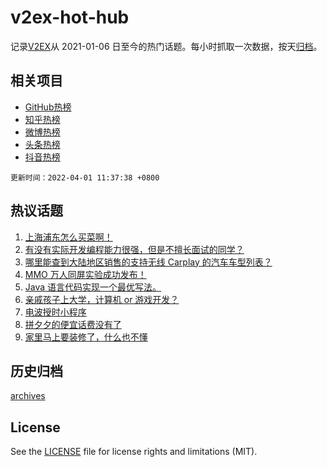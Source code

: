 # v2ex-hot-hub

 记录[V2EX](https://www.v2ex.com/)从 2021-01-06 日至今的热门话题。每小时抓取一次数据，按天[归档](archives)。
 
 ## 相关项目

- [GitHub热榜](https://github.com/lonnyzhang423/github-hot-hub)
- [知乎热榜](https://github.com/lonnyzhang423/zhihu-hot-hub)
- [微博热榜](https://github.com/lonnyzhang423/weibo-hot-hub)
- [头条热榜](https://github.com/lonnyzhang423/toutiao-hot-hub)
- [抖音热榜](https://github.com/lonnyzhang423/douyin-hot-hub)


 `更新时间：2022-04-01 11:37:38 +0800`

## 热议话题

1. [上海浦东怎么买菜啊！](https://www.v2ex.com/t/844100)
1. [有没有实际开发编程能力很强，但是不擅长面试的同学？](https://www.v2ex.com/t/844102)
1. [哪里能查到大陆地区销售的支持无线 Carplay 的汽车车型列表？](https://www.v2ex.com/t/844077)
1. [MMO 万人同屏实验成功发布！](https://www.v2ex.com/t/844129)
1. [Java 语言代码实现一个最优写法。](https://www.v2ex.com/t/844140)
1. [亲戚孩子上大学，计算机 or 游戏开发？](https://www.v2ex.com/t/844076)
1. [电波授时小程序](https://www.v2ex.com/t/844122)
1. [拼夕夕的便宜话费没有了](https://www.v2ex.com/t/844208)
1. [家里马上要装修了，什么也不懂](https://www.v2ex.com/t/844240)

## 历史归档

[archives](archives)

## License

See the [LICENSE](LICENSE) file for license rights and limitations (MIT).

